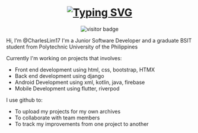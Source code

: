 <h1 align="center">
  <a href="https://git.io/typing-svg"><img src="https://readme-typing-svg.herokuapp.com?font=Poppins&size=24&duration=3000&pause=1000&center=true&width=435&lines=Hello+there!+I'm+Charles!" alt="Typing SVG" /></a>
</h1>

<div align="center">
  <img src="https://visitor-badge.laobi.icu/badge?page_id=CharlesLim17.CharlesLim17" alt="visitor badge" />
</div>

Hi, I’m @CharlesLim17
I'm a Junior Software Developer and a graduate BSIT student from Polytechnic University of the Philippines

Currently I'm working on projects that involves:
- Front end development using html, css, bootstrap, HTMX
- Back end development using django
- Android Development using xml, kotlin, java, firebase
- Mobile Development using flutter, riverpod

I use github to:
- To upload my projects for my own archives
- To collaborate with team members
- To track my improvements from one project to another


<!---
CharlesLim17/CharlesLim17 is a ✨ special ✨ repository because its `README.md` (this file) appears on your GitHub profile.
You can click the Preview link to take a look at your changes.
--->
